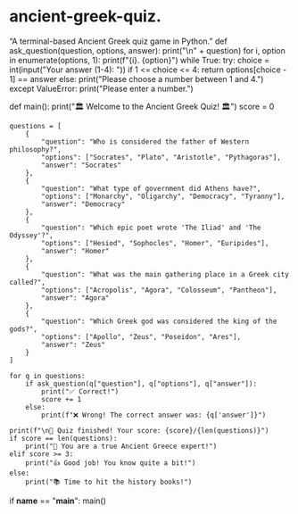 # ancient-greek-quiz.
“A terminal-based Ancient Greek quiz game in Python.”
def ask_question(question, options, answer):
    print("\n" + question)
    for i, option in enumerate(options, 1):
        print(f"{i}. {option}")
    while True:
        try:
            choice = int(input("Your answer (1-4): "))
            if 1 <= choice <= 4:
                return options[choice - 1] == answer
            else:
                print("Please choose a number between 1 and 4.")
        except ValueError:
            print("Please enter a number.")

def main():
    print("🏛️ Welcome to the Ancient Greek Quiz! 🏛️")
    score = 0

    questions = [
        {
            "question": "Who is considered the father of Western philosophy?",
            "options": ["Socrates", "Plato", "Aristotle", "Pythagoras"],
            "answer": "Socrates"
        },
        {
            "question": "What type of government did Athens have?",
            "options": ["Monarchy", "Oligarchy", "Democracy", "Tyranny"],
            "answer": "Democracy"
        },
        {
            "question": "Which epic poet wrote 'The Iliad' and 'The Odyssey'?",
            "options": ["Hesiod", "Sophocles", "Homer", "Euripides"],
            "answer": "Homer"
        },
        {
            "question": "What was the main gathering place in a Greek city called?",
            "options": ["Acropolis", "Agora", "Colosseum", "Pantheon"],
            "answer": "Agora"
        },
        {
            "question": "Which Greek god was considered the king of the gods?",
            "options": ["Apollo", "Zeus", "Poseidon", "Ares"],
            "answer": "Zeus"
        }
    ]

    for q in questions:
        if ask_question(q["question"], q["options"], q["answer"]):
            print("✅ Correct!")
            score += 1
        else:
            print(f"❌ Wrong! The correct answer was: {q['answer']}")

    print(f"\n🏁 Quiz finished! Your score: {score}/{len(questions)}")
    if score == len(questions):
        print("🎉 You are a true Ancient Greece expert!")
    elif score >= 3:
        print("👍 Good job! You know quite a bit!")
    else:
        print("📚 Time to hit the history books!")

if __name__ == "__main__":
    main()
